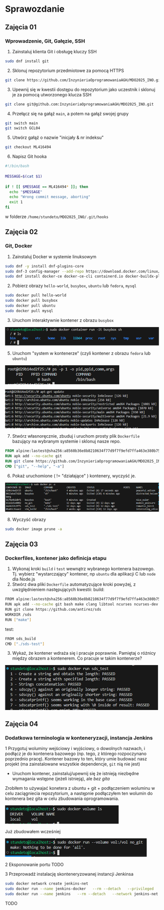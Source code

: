 # Sprawozdanie
## Zajęcia 01
### Wprowadzenie, Git, Gałęzie, SSH
1. Zainstaluj klienta Git i obsługę kluczy SSH
```bash
sudo dnf install git
```
2. Sklonuj repozytorium przedmiotowe za pomocą HTTPS
```bash
git clone https://github.com/InzynieriaOprogramowaniaAGH/MDO2025_INO.git
```
3. Upewnij się w kwestii dostępu do repozytorium jako uczestnik i sklonuj je za pomocą utworzonego klucza SSH
```bash
git clone git@github.com:InzynieriaOprogramowaniaAGH/MDO2025_INO.git
```
4. Przełącz się na gałąź ```main```, a potem na gałąź swojej grupy 
```bash
git switch main
git switch GCL04
```
5. Utwórz gałąź o nazwie "inicjały & nr indeksu"
```bash
git checkout ML416494
```
6. Napisz Git hooka
```bash
#!/bin/bash

MESSAGE=$(cat $1) 

if ! [[ $MESSAGE == ML416494* ]]; then
  echo "$MESSAGE"
  echo "Wrong commit message, aborting" 
  exit 1
fi
```
w folderze ```/home/stundeto/MDO2025_INO/.git/hooks```

## Zajęcia 02
### Git, Docker
1. Zainstaluj Docker w systemie linuksowym
```bash
sudo dnf -y install dnf-plugins-core
sudo dnf-3 config-manager --add-repo https://download.docker.com/linux/fedora/docker-ce.repo
sudo dnf install docker-ce docker-ce-cli containerd.io docker-buildx-plugin docker-compose-plugin
```
2. Pobierz obrazy `hello-world`, `busybox`, `ubuntu` lub `fedora`, `mysql`
```bash
sudo docker pull hello-world 
sudo docker pull busybox 
sudo docker pull ubuntu
sudo docker pull mysql
```
3. Uruchom interaktywnie kontener z obrazu `busybox`
   
![image](docker_interactive.PNG)

5. Uruchom "system w kontenerze" (czyli kontener z obrazu `fedora` lub `ubuntu`)
   
![image](ubuntu_pid.PNG)

![image](ubuntu_update.PNG)

7. Stwórz własnoręcznie, zbuduj i uruchom prosty plik `Dockerfile` bazujący na wybranym systemie i sklonuj nasze repo.
```Dockerfile
FROM alpine:lastest@sha256:a8560b36e8b8210634f77d9f7f9efd7ffa463e380b75e2e74aff4511df3ef88c
RUN apk add --no-cache git
RUN git clone https://github.com/InzynieriaOprogramowaniaAGH/MDO2025_INO.git
CMD ["git", "--help", "-a"]
```
6. Pokaż uruchomione ( != "działające" ) kontenery, wyczyść je.
   
![image](docker_images.PNG)

8. Wyczyść obrazy
```bash
sudo docker image prune -a
```

## Zajęcia 03
### Dockerfiles, kontener jako definicja etapu
1. Wykonaj kroki `build` i `test` wewnątrz wybranego kontenera bazowego. Tj. wybierz "wystarczający" kontener, np ```ubuntu``` dla aplikacji C lub ```node``` dla Node.js
2. Stwórz dwa pliki `Dockerfile` automatyzujące kroki powyżej, z uwzględnieniem następujących kwestii:
build:
```bash
FROM alpine:lastest@sha256:a8560b36e8b8210634f77d9f7f9efd7ffa463e380b75e2e74aff4511df3ef88c
RUN apk add --no-cache git bash make clang libtool ncurses ncurses-dev
RUN git clone https://github.com/antirez/sds
WORKDIR /sds
RUN ["make"]
```
test:
```bash
FROM sds_build
CMD ["./sds-test"]
```
3. Wykaż, że kontener wdraża się i pracuje poprawnie. Pamiętaj o różnicy między obrazem a kontenerem. Co pracuje w takim kontenerze?
   
![image](sds_test.PNG)

## Zajęcia 04
### Dodatkowa terminologia w konteneryzacji, instancja Jenkins

1 Przygotuj woluminy wejściowy i wyjściowy, o dowolnych nazwach, i podłącz je do kontenera bazowego (np. tego, z którego rozpoczynano poprzednio pracę). Kontener bazowy to ten, który umie budować nasz projekt (ma zainstalowane wszystkie dependencje, `git` nią nie jest)
- Uruchom kontener, zainstaluj/upewnij się że istnieją niezbędne wymagania wstępne (jeżeli istnieją), ale *bez gita*

Zrobiłem to używajać konetera z ubuntu + git + podłączeniem woluminu w celu zaciągniecia repozytorium, a następnie podłączyłem ten wolumin do kontenera bez gita w celu zbudowania oprogramowania.

![image](vol_ls.PNG)

Już zbudowałem wcześniej

![image](no_git.PNG)

2 Eksponowanie portu
TODO


3 Przeprowadź instalację skonteneryzowanej instancji Jenkinsa
```bash
sudo docker network create jenkins-net
sudo docker run --name jenkins-docker   --rm --detach   --privileged   --network jenkins-net   --network-alias docker   --env DOCKER_TLS_CERTDIR=""   -p 2376:2376   docker:dind
sudo docker run --name jenkins   --rm --detach   --network jenkins-net   --env DOCKER_HOST=tcp://docker:2376   --env DOCKER_TLS_VERIFY=0   -p 8080:8080 -p 50000:50000   -v jenkins-data:/var/jenkins_home   jenkins/jenkins:lts-jdk11
```
TODO
